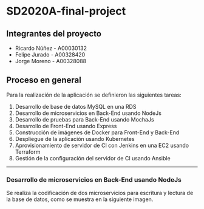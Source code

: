 # SD2020A-final-project

## Integrantes del proyecto

* Ricardo Núñez - A00030132
* Felipe Jurado - A00328420
* Jorge Moreno - A00328088

## Proceso en general

Para la realización de la aplicación se definieron las siguientes tareas:
1. Desarrollo de base de datos MySQL en una RDS 
2. Desarrollo de microservicios en Back-End usando NodeJs
3. Desarrollo de pruebas para Back-End usando MochaJs
4. Desarrollo de Front-End usando Express
5. Construcción de imágenes de Docker para Front-End y Back-End 
6. Despliegue de la aplicación usando Kubernetes
7. Aprovisionamiento de servidor de CI con Jenkins en una EC2 usando Terraform
8. Gestión de la configuración del servidor de CI usando Ansible
---
### Desarrollo de microservicios en Back-End usando NodeJs

Se realiza la codificación de dos microservicios para escritura y lectura de la base de datos, como se muestra en la siguiente imagen.




